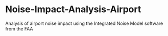 # Noise-Impact-Analysis-Airport
Analysis of airport noise impact using the Integrated Noise Model software from the FAA
